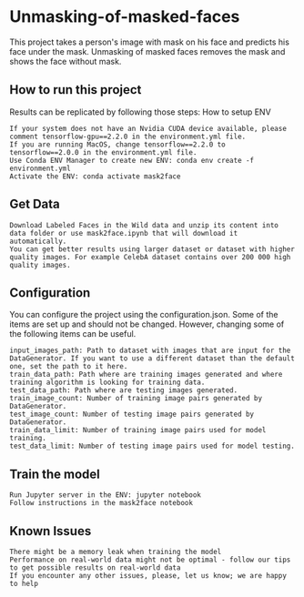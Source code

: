 # Unmasking-of-masked-faces
This project takes a person's image with mask on his face and predicts his face under the mask. Unmasking of masked faces removes the mask and shows the face without mask.

## How to run this project

Results can be replicated by following those steps:
How to setup ENV

    If your system does not have an Nvidia CUDA device available, please comment tensorflow-gpu==2.2.0 in the environment.yml file.
    If you are running MacOS, change tensorflow==2.2.0 to tensorflow==2.0.0 in the environment.yml file.
    Use Conda ENV Manager to create new ENV: conda env create -f environment.yml
    Activate the ENV: conda activate mask2face

## Get Data

    Download Labeled Faces in the Wild data and unzip its content into data folder or use mask2face.ipynb that will download it automatically.
    You can get better results using larger dataset or dataset with higher quality images. For example CelebA dataset contains over 200 000 high quality images.

## Configuration

You can configure the project using the configuration.json. Some of the items are set up and should not be changed. However, changing some of the following items can be useful.

    input_images_path: Path to dataset with images that are input for the DataGenerator. If you want to use a different dataset than the default one, set the path to it here.
    train_data_path: Path where are training images generated and where training algorithm is looking for training data.
    test_data_path: Path where are testing images generated.
    train_image_count: Number of training image pairs generated by DataGenerator.
    test_image_count: Number of testing image pairs generated by DataGenerator.
    train_data_limit: Number of training image pairs used for model training.
    test_data_limit: Number of testing image pairs used for model testing.

## Train the model

    Run Jupyter server in the ENV: jupyter notebook
    Follow instructions in the mask2face notebook

## Known Issues

    There might be a memory leak when training the model
    Performance on real-world data might not be optimal - follow our tips to get possible results on real-world data
    If you encounter any other issues, please, let us know; we are happy to help

